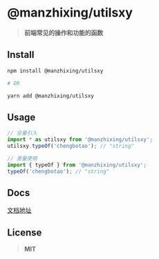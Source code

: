 # @manzhixing/utilsxy

> **前端常见的操作和功能的函数**

## Install

```bash
npm install @manzhixing/utilsxy

# OR

yarn add @manzhixing/utilsxy
```

## Usage

```ts
// 全量引入
import * as utilsxy from '@manzhixing/utilsxy';
utilsxy.typeOf('chengbotao'); // "string"

// 差量使用
import { typeOf } from '@manzhixing/utilsxy';
typeOf('chengbotao'); // "string"
```

## Docs

[文档地址](https://chengbotao.github.io/utilsxy/)

## License

> **MIT**
